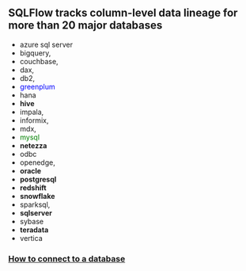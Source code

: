 ## SQLFlow tracks column-level data lineage for more than 20 major databases 

- azure sql server
- bigquery,
- couchbase,
- dax, 
- db2,
- <span style="color:blue">greenplum</span>
- hana
- **hive**
- impala, 
- informix,
- mdx, 
- <span style="color:green">mysql</span>
- **netezza**
- odbc 
- openedge, 
- **oracle**
- **postgresql**
- **redshift**
- **snowflake**
- sparksql, 
- **sqlserver**
- sybase
- **teradata**
- vertica

### [How to connect to a database](connect-to-databases.md)